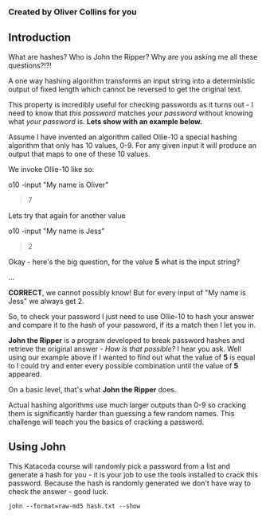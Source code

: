 ###  Created by Oliver Collins for you

##  Introduction

What are hashes? Who is John the Ripper? Why are you asking me all these questions?!?!

  

A one way hashing algorithm transforms an input string into a deterministic output of fixed length which cannot be reversed to get the original text.

This property is incredibly useful for checking passwords as it turns out - I need to know that *this password* matches *your password* without knowing what *your password* is. **Lets show with an example below.**

  

Assume I have invented an algorithm called Ollie-10 a special hashing algorithm that only has 10 values, 0-9. For any given input it will produce an output that maps to one of these 10 values.

We invoke Ollie-10 like so:

  

o10 -input "My name is Oliver"

> 7

  

Lets try that again for another value

  

o10 -input "My name is Jess"

> 2

Okay - here's the big question, for the value **5** what is the input string?

...

**CORRECT**, we cannot possibly know! But for every input of "My name is Jess" we always get 2.

  

So, to check your password I just need to use Ollie-10 to hash your answer and compare it to the hash of your password, if its a match then I let you in.

  

**John the Ripper** is a program developed to break password hashes and retrieve the original answer - *How is that possible?* I hear you ask. Well using our example above if I wanted to find out what the value of **5** is equal to I could try and enter every possible combination until the value of **5** appeared.

  

On a basic level, that's what **John the Ripper** does.

  

Actual hashing algorithms use much larger outputs than 0-9 so cracking them is significantly harder than guessing a few random names. This challenge will teach you the basics of cracking a password.

  

##  Using John

This Katacoda course will randomly pick a password from a list and generate a hash for you - it is your job to use the tools installed to crack this password. Because the hash is randomly generated we don't have way to check the answer - good luck.

    john --format=raw-md5 hash.txt --show

